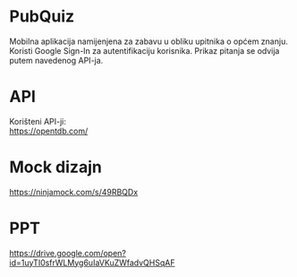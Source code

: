 # PubQuiz
Mobilna aplikacija namijenjena za zabavu u obliku upitnika o općem znanju. 
Koristi Google Sign-In za autentifikaciju korisnika. 
Prikaz pitanja se odvija putem navedenog API-ja.

# API
Korišteni API-ji:  
https://opentdb.com/
 

# Mock dizajn
https://ninjamock.com/s/49RBQDx

# PPT
https://drive.google.com/open?id=1uyTI0sfrWLMyg6uIaVKuZWfadvQHSqAF

